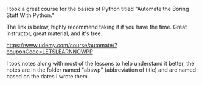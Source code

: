 I took a great course for the basics of Python titled "Automate the Boring Stuff With Python."

The link is below, highly recommend taking it if you have the time. Great instructor, great material, and it's free.

https://www.udemy.com/course/automate/?couponCode=LETSLEARNNOWPP

I took notes along with most of the lessons to help understand it better, the notes are in the folder named "abswp" (abbreviation of title) and are named based on the dates I wrote them.
